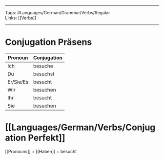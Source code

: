 ___
Tags: #Languages/German/Grammar/Verbs/Regular  
Links: [[Verbs]]
___
# Conjugation Präsens
Pronoun|Conjugation
------------ | ------------
Ich | besuche
Du | besuchst
Er/Sie/Es | besucht
Wir | besuchen
Ihr | besucht
Sie | besuchen


# [[Languages/German/Verbs/Conjugation Perfekt]]
[[Pronouns]] + [[Haben]] + besucht